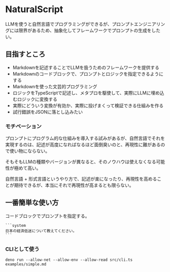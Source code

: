 # NaturalScript

LLMを使うと自然言語でプログラミングができるが、プロンプトエンジニアリングには限界があるため、抽象化してフレームワークでプロンプトの生成をしたい。

## 目指すところ

* Markdownを記述することでLLMを扱うためのフレームワークを提供する
* Markdownのコードブロックで、プロンプトとロジックを指定できるようにする
* Markdownを使った文芸的プログラミング
* ロジックをTypeScriptで記述し、メタプロを駆使して、実際にLLMに埋め込むロジックに変換する
* 実際にどういう変換が有効か、実際に投げまくって検証できる仕組みを作る
* 試行錯誤をJSONに落とし込みたい

### モチベーション

プロンプトにプログラム的な仕組みを導入する試みがあるが、自然言語でそれを実現するのは、記述が高度になればなるほど面倒臭いのと、再現性に難があるので使い物にならない。

そもそもLLMの種類やバージョンが異なると、そのノウハウは使えなくなる可能性が極めて高い。

自然言語 + 形式言語というやり方で、記述が楽になったり、再現性を高めることが期待できるが、本当にそれで再現性が高まるとも限らない。

## 一番簡単な使い方

コードブロックでプロンプトを指定する。

````
```system
日本の経済低迷について教えてください。
```
````

### CLIとして使う

```
deno run --allow-net --allow-env --allow-read src/cli.ts examples/simple.md
```

